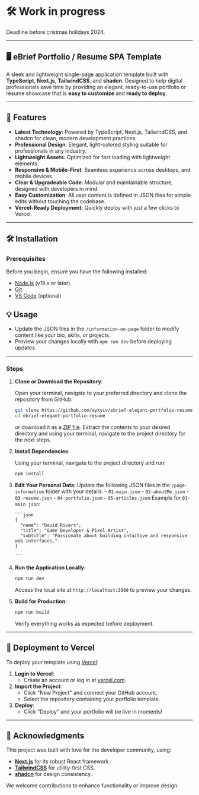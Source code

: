 # 🛠️ Work in progress

Deadline before cristmas holidays 2024.

---

## 🖥️ eBrief Portfolio / Resume SPA Template

A sleek and lightweight single-page application template built with **TypeScript**, **Next.js**, **TailwindCSS**, and **shadcn**. Designed to help digital professionals save time by providing an elegant, ready-to-use portfolio or resume showcase that is **easy to customize** and **ready to deploy**.

---

## 🌟 **Features**

- **Latest Technology**: Powered by TypeScript, Next.js, TailwindCSS, and shadcn for clean, modern development practices.
- **Professional Design**: Elegant, light-colored styling suitable for professionals in any industry.
- **Lightweight Assets**: Optimized for fast loading with lightweight elements.
- **Responsive & Mobile-First**: Seamless experience across desktops, and mobile devices.
- **Clear & Upgradeable Code**: Modular and maintainable structure, designed with developers in mind.
- **Easy Customization**: All user content is defined in JSON files for simple edits without touching the codebase.
- **Vercel-Ready Deployment**: Quickly deploy with just a few clicks to Vercel.

---

## 🛠️ **Installation**

### **Prerequisites**

Before you begin, ensure you have the following installed:

- [Node.js](https://nodejs.org/) (v18.x or later)
- [Git](https://git-scm.com/)
- [VS Code](https://code.visualstudio.com/) (optional)

## 💡 **Usage**

- Update the JSON files in the `/information-on-page` folder to modify content like your bio, skills, or projects.
- Preview your changes locally with `npm run dev` before deploying updates.

---

### **Steps**

1.  **Clone or Download the Repository**:

    Open your terminal, navigate to your preferred directory and clone the repository from GitHub:

    ```bash
    git clone https://github.com/aykyiv/ebrief-elegant-portfolio-resume.git
    cd ebrief-elegant-portfolio-resume

    ```

    or download it as a [ZIP file](https://github.com/aykyiv/ebrief-elegant-portfolio-resume/archive/refs/heads/main.zip).
    Extract the contents to your desired directory and using your terminal, navigate to the project directory for the next steps.

2.  **Install Dependencies**:

    Using your terminal, navigate to the project directory and run:

    ```bash
    npm install

    ```

3.  **Edit Your Personal Data**:
    Update the following JSON files in the `/page-information` folder with your details: - `01-main.json` - `02-aboutMe.json` - `03-resume.json` - `04-portfolio.json` - `05-articles.json`
    Example for `01-main.json`:

        ```json
        {
          "name": "David Rivers",
          "title": "Game Developer & Pixel Artist",
          "subtitle": "Passionate about building intuitive and responsive web interfaces."
        }

        ```

4.  **Run the Application Locally**:

    ```bash
    npm run dev

    ```

    Access the local site at `http://localhost:3000` to preview your changes.

5.  **Build for Production**:

    ```bash
    npm run build

    ```

    Verify everything works as expected before deployment.

---

## 🚀 **Deployment to Vercel**

To deploy your template using [Vercel](https://vercel.com/):

1. **Login to Vercel**:
   - Create an account or log in at [vercel.com](https://vercel.com/).
2. **Import the Project**:
   - Click "New Project" and connect your GitHub account.
   - Select the repository containing your portfolio template.
3. **Deploy**:
   - Click “Deploy” and your portfolio will be live in moments!

---

## 🙏 **Acknowledgments**

This project was built with love for the developer community, using:

- [**Next.js**](https://nextjs.org/) for its robust React framework.
- [**TailwindCSS**](https://tailwindcss.com/) for utility-first CSS.
- [**shadcn**](https://shadcn.dev/) for design consistency.

We welcome contributions to enhance functionality or improve design.
